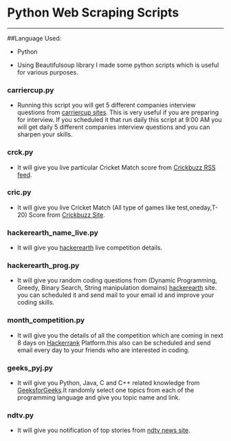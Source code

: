 # Python Web Scraping Scripts
----------


##Language Used:
* Python 

* Using Beautifulsoup library I made some python scripts which is useful for various purposes.

### carriercup.py
* Running this script you will get 5 different companies interview questions from [carriercup sites](https://www.careercup.com/). This is very useful if you are preparing for interview. If you scheduled it that run daily this script at 9:00 AM you will get daily 5 different companies interview questions and you can sharpen your skills.
 
### crck.py
* It will give you live  particular Cricket Match score from [Crickbuzz RSS feed](http://static.cricinfo.com/rss/livescores.xml). 

### cric.py

* It will give you live Cricket Match (All type of games like test,oneday,T-20) Score from [Crickbuzz Site](http://www.cricbuzz.com/cricket-match/live-scores).

### hackerearth_name_live.py
* It will give you [hackerearth](https://www.hackerearth.com/challenges/) live competition details.

### hackerearth_prog.py

* It will give you random coding questions from (Dynamic Programming, Greedy, Binary Search, String manipulation domains) [hackerearth](https://www.hackerearth.com/challenges/) site. you can scheduled it and send mail to your email id and improve your coding skills.

### month_competition.py

* It will give you the details of all the competition which are coming in next 8 days on [Hackerrank](https://www.hackerrank.com/calendar/feed.rss) Platform.this also can be scheduled and send email every day to your friends who are interested in coding.

### geeks_pyj.py

* It will give you Python, Java, C and C++ related knowledge from [GeeksforGeeks](http://www.geeksforgeeks.org/).It randomly select one topics from each of the programming language and give you topic name and link.

### ndtv.py

* It will give you notification of top stories from [ndtv news site](http://www.ndtv.com/top-stories?pfrom=home-topstories).




